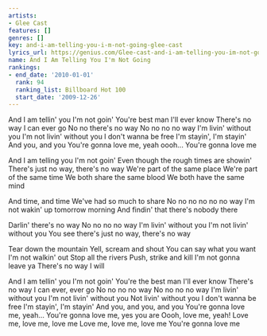 ```yaml
---
artists:
- Glee Cast
features: []
genres: []
key: and-i-am-telling-you-i-m-not-going-glee-cast
lyrics_url: https://genius.com/Glee-cast-and-i-am-telling-you-im-not-going-lyrics
name: And I Am Telling You I'm Not Going
rankings:
- end_date: '2010-01-01'
  rank: 94
  ranking_list: Billboard Hot 100
  start_date: '2009-12-26'
---
```

And I am tellin' you I'm not goin'
You're best man I'll ever know
There's no way I can ever go
No no there's no way
No no no no way I'm livin' without you
I'm not livin' without you
I don't wanna be free
I'm stayin', I'm stayin'
And you, and you
You're gonna love me, yeah oooh...
You're gonna love me

And I am telling you I'm not goin'
Even though the rough times are showin'
There's just no way, there's no way
We're part of the same place
We're part of the same time
We both share the same blood
We both have the same mind

And time, and time
We've had so much to share
No no no no no no way
I'm not wakin' up tomorrow morning
And findin' that there's nobody there

Darlin' there's no way
No no no no way
I'm livin' without you
I'm not livin' without you
You see there's just no way, there's no way

Tear down the mountain
Yell, scream and shout
You can say what you want
I'm not walkin' out
Stop all the rivers
Push, strike and kill
I'm not gonna leave ya
There's no way I will

And I am tellin' you I'm not goin'
You're the best man I'll ever know
There's no way I can ever, ever go
No no no no way
No no no no way I'm livin' without you
I'm not livin' without you
Not livin' without you
I don't wanna be free
I'm stayin', I'm stayin'
And you, and you, and you
You're gonna love me, yeah...
You're gonna love me, yes you are
Oooh, love me, yeah!
Love me, love me, love me
Love me, love me, love me
You're gonna love me
